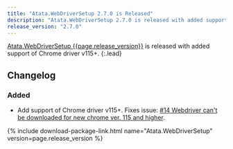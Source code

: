 ```yaml
---
title: "Atata.WebDriverSetup 2.7.0 is Released"
description: "Atata.WebDriverSetup 2.7.0 is released with added support of Chrome driver v115+."
release_version: "2.7.0"
---
```


[Atata.WebDriverSetup {{page.release_version}}](https://www.nuget.org/packages/Atata.WebDriverSetup/{{page.release_version}})
is released with added support of Chrome driver v115+.
{:.lead}

<!--more-->

## Changelog

### Added

- Add support of Chrome driver v115+.
  Fixes issue: [#14 Webdriver can't be downloaded for new chrome ver. 115 and higher](https://github.com/atata-framework/atata-webdriversetup/issues/14).

{% include download-package-link.html name="Atata.WebDriverSetup" version=page.release_version %}